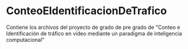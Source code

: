 # ConteoEIdentificacionDeTrafico
Contiene los archivos del proyecto de grado de pre grado de "Conteo e Identificación de tráfico en vídeo mediante un paradigma de inteligencia computacional" 

